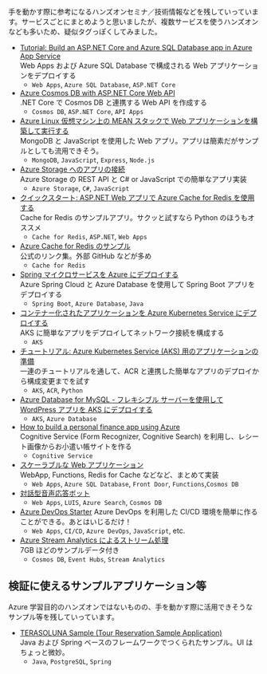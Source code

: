 手を動かす際に参考になるハンズオンセミナ／技術情報などを残していっています。サービスごとにまとめようと思いましたが、複数サービスを使うハンズオンなども多いため、疑似タグっぽくしてみました。

* [Tutorial: Build an ASP.NET Core and Azure SQL Database app in Azure App Service](https://docs.microsoft.com/en-us/azure/app-service/tutorial-dotnetcore-sqldb-app)  
Web Apps および Azure SQL Database で構成される Web アプリケーションをデプロイする
  * `Web Apps`, `Azure SQL Database`, `ASP.NET Core`
* [Azure Cosmos DB with ASP.NET Core Web API](https://code-maze.com/azure-cosmos-db-with-asp-net-core-web-api/)  
.NET Core で Cosmos DB と連携する Web API を作成する
  * `Cosmos DB`, `ASP.NET Core`, `API Apps`
* [Azure Linux 仮想マシン上の MEAN スタックで Web アプリケーションを構築して実行する](https://docs.microsoft.com/ja-jp/learn/modules/build-a-web-app-with-mean-on-a-linux-vm/)  
MongoDB と JavaScript を使用した Web アプリ。アプリは簡素だがサンプルとしても流用できそう。
  * `MongoDB`, `JavaScript`, `Express`, `Node.js`
* [Azure Storage へのアプリの接続](https://docs.microsoft.com/ja-jp/learn/modules/connect-an-app-to-azure-storage/)  
Azure Storage の REST API と C# or JavaScript での簡単なアプリ実装
  * `Azure Storage`, `C#`, `JavaScript`
* [クイックスタート: ASP.NET Web アプリで Azure Cache for Redis を使用する](https://docs.microsoft.com/ja-jp/azure/azure-cache-for-redis/cache-web-app-howto)  
Cache for Redis のサンプルアプリ。サクッと試すなら Python のほうもオススメ
  * `Cache for Redis`, `ASP.NET`, `Web Apps`
* [Azure Cache for Redis のサンプル](https://docs.microsoft.com/ja-jp/azure/azure-cache-for-redis/cache-redis-samples)  
公式のリンク集。外部 GitHub などが多め
  * `Cache for Redis`
* [Spring マイクロサービスを Azure にデプロイする](https://docs.microsoft.com/ja-jp/learn/modules/azure-spring-cloud-workshop/)  
Azure Spring Cloud と Azure Database を使用して Spring Boot アプリをデプロイする
  * `Spring Boot`, `Azure Database`, `Java`
* [コンテナー化されたアプリケーションを Azure Kubernetes Service にデプロイする](https://docs.microsoft.com/ja-jp/learn/modules/aks-deploy-container-app/)  
AKS に簡単なアプリをデプロイしてネットワーク接続を構成する
  * `AKS`
* [チュートリアル: Azure Kubernetes Service (AKS) 用のアプリケーションの準備](https://docs.microsoft.com/ja-jp/azure/aks/tutorial-kubernetes-prepare-app)  
一連のチュートリアルを通して、ACR と連携した簡単なアプリのデプロイから構成変更までを試す
  * `AKS`, `ACR`, `Python`
* [Azure Database for MySQL - フレキシブル サーバーを使用して WordPress アプリを AKS にデプロイする](https://docs.microsoft.com/ja-jp/azure/mysql/flexible-server/tutorial-deploy-wordpress-on-aks)  
  * `AKS`, `Azure Database`
* [How to build a personal finance app using Azure](https://techcommunity.microsoft.com/t5/azure-ai/how-to-build-a-personal-finance-app-using-azure/ba-p/2088995)  
Cognitive Service (Form Recognizer, Cognitive Search) を利用し、レシート画像からお小遣い帳サイトを作る
  * `Cognitive Service`
* [スケーラブルな Web アプリケーション](https://docs.microsoft.com/ja-jp/azure/architecture/reference-architectures/app-service-web-app/scalable-web-app)  
WebApp, Functions, Redis for Cache などなど、まとめて実装
  * `Web Apps`, `Azure SQL Database`, `Front Door`, `Functions`,`Cosmos DB`
* [対話型音声応答ボット](https://docs.microsoft.com/ja-jp/azure/architecture/solution-ideas/articles/interactive-voice-response-bot)  
  * `Web Apps`, `LUIS`, `Azure Search`, `Cosmos DB`
* [Azure DevOps Starter](https://docs.microsoft.com/ja-jp/azure/devops-project/)
Azure DevOps を利用した CI/CD 環境を簡単に作ることができる。あとはいじるだけ！
  * `Web Apps`, `CI/CD`, `Azure DevOps`, `JavaScript`, etc.
* [Azure Stream Analytics によるストリーム処理](https://docs.microsoft.com/ja-jp/azure/architecture/reference-architectures/data/stream-processing-stream-analytics)  
7GB ほどのサンプルデータ付き
  * `Cosmos DB`, `Event Hubs`, `Stream Analytics`


## 検証に使えるサンプルアプリケーション等

Azure 学習目的のハンズオンではないものの、手を動かす際に活用できそうなサンプル等を残していっています。

* [TERASOLUNA Sample (Tour Reservation Sample Application)](https://github.com/terasolunaorg/terasoluna-tourreservation)  
Java および Spring ベースのフレームワークでつくられたサンプル。UI はちょっと微妙。
  * `Java`, `PostgreSQL`, `Spring`